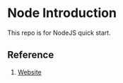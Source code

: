 # Node Introduction

This repo is for NodeJS quick start.

## Reference

1. [Website](https://www.nodebeginner.org/index-zh-tw.html#javascript-and-nodejs)
